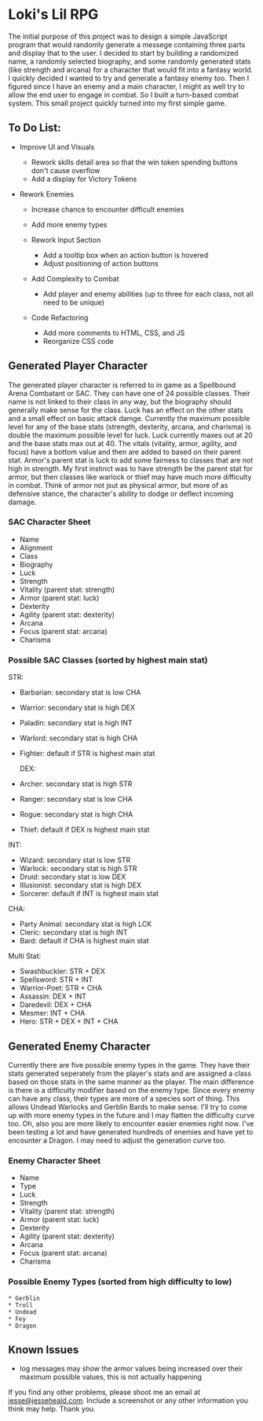 # Loki's Lil RPG

The initial purpose of this project was to design a simple JavaScript program that would randomly generate a messege containing three parts and display that to the user. I decided to start by building a randomized name, a randomly selected biography, and some randomly generated stats (like strength and arcana) for a character that would fit into a fantasy world. I quickly decided I wanted to try and generate a fantasy enemy too. Then I figured since I have an enemy and a main character, I might as well try to allow the end user to engage in combat. So I built a turn-based combat system. This small project quickly turned into my first simple game.

## To Do List: 
* Improve UI and Visuals
  * Rework skills detail area so that the win token spending buttons don't cause overflow
  * Add a display for Victory Tokens

* Rework Enemies
  * Increase chance to encounter difficult enemies
  * Add more enemy types
  
  * Rework Input Section
    * Add a tooltip box when an action button is hovered
    * Adjust positioning of action buttons
    
  * Add Complexity to Combat
    * Add player and enemy abilities (up to three for each class, not all need to be unique)
  
  * Code Refactoring
    * Add more comments to HTML, CSS, and JS
    * Reorganize CSS code 


## Generated Player Character
  The generated player character is referred to in game as a Spellbound Arena Combatant or SAC. They can have one of 24 possible classes. Their name is not linked to their class in any way, but the biography should generally make sense for the class. Luck has an effect on the other stats and a small effect on basic attack damge. Currently the maximum possible level for any of the base stats (strength, dexterity, arcana, and charisma) is double the maximum possible level for luck. Luck currently maxes out at 20 and the base stats max out at 40. The vitals (vitality, armor, agility, and focus) have a bottom value and then are added to based on their parent stat. Armor's parent stat is luck to add some fairness to classes that are not high in strength. My first instinct was to have strength be the parent stat for armor, but then classes like warlock or thief may have much more difficulty in combat. Think of armor not jsut as physical armor, but more of as defensive stance, the character's ability to dodge or deflect incoming damage.

  ### SAC Character Sheet
  * Name
  * Alignment
  * Class
  * Biography
  * Luck
  * Strength
  * Vitality (parent stat: strength)
  * Armor (parent stat: luck)
  * Dexterity
  * Agility (parent stat: dexterity)
  * Arcana
  * Focus (parent stat: arcana)
  * Charisma

  ### Possible SAC Classes (sorted by highest main stat)
  STR:
  * Barbarian: secondary stat is low CHA
  * Warrior: secondary stat is high DEX
  * Paladin: secondary stat is high INT
  * Warlord: secondary stat is high CHA
  * Fighter: default if STR is highest main stat

    DEX:
  * Archer: secondary stat is high STR
  * Ranger: secondary stat is low CHA
  * Rogue: secondary stat is high CHA
  * Thief: default if DEX is highest main stat

  INT:
  * Wizard: secondary stat is low STR
  * Warlock: secondary stat is high STR
  * Druid: secondary stat is low DEX
  * Illusionist: secondary stat is high DEX
  * Sorcerer: default if INT is highest main stat

  CHA:
  * Party Animal: secondary stat is high LCK
  * Cleric: secondary stat is high INT
  * Bard: default if CHA is highest main stat

  Multi Stat:
  * Swashbuckler: STR + DEX
  * Spellsword: STR + INT
  * Warrior-Poet: STR + CHA
  * Assassin: DEX + INT
  * Daredevil: DEX + CHA
  * Mesmer: INT + CHA
  * Hero: STR + DEX + INT + CHA

## Generated Enemy Character
Currently there are five possible enemy types in the game. They have their stats generated seperately from the player's stats and are assigned a class based on those stats in the same manner as the player. The main difference is there is a difficulty modifier based on the enemy type. Since every enemy can have any class, their types are more of a species sort of thing. This allows Undead Warlocks and Gerblin Bards to make sense. I'll try to come up with more enemy types in the future and I may flatten the difficulty curve too. Oh, also you are more likely to encounter easier enemies right now. I've been testing a lot and have generated hundreds of enemies and have yet to encounter a Dragon. I may need to adjust the generation curve too.

### Enemy Character Sheet
  * Name
  * Type
  * Luck
  * Strength
  * Vitality (parent stat: strength)
  * Armor (parent stat: luck)
  * Dexterity
  * Agility (parent stat: dexterity)
  * Arcana
  * Focus (parent stat: arcana)
  * Charisma

  ### Possible Enemy Types (sorted from high difficulty to low)
    * Gerblin
    * Troll
    * Undead
    * Fey
    * Dragon


  ## Known Issues
  * log messages may show the armor values being increased over their maximum possible values, this is not actually happening

 If you find any other problems, please shoot me an email at jesse@jesseheald.com. Include a screenshot or any other information you think may help. Thank you.